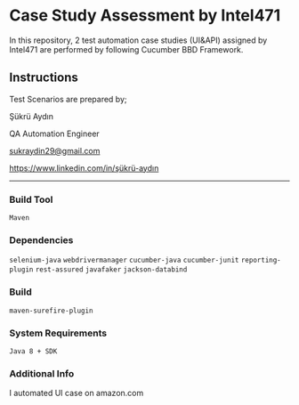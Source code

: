 # Case Study Assessment by Intel471

In this repository, 2 test automation case studies (UI&API) assigned by Intel471 are performed by following Cucumber BBD Framework.  

## Instructions
Test Scenarios are prepared by;

Şükrü Aydın

QA Automation Engineer

sukraydin29@gmail.com

https://www.linkedin.com/in/şükrü-aydın

---

### Build Tool
```Maven```

### Dependencies
```selenium-java```
```webdrivermanager```
```cucumber-java```
```cucumber-junit```
```reporting-plugin```
```rest-assured```
```javafaker```
```jackson-databind```

### Build
```maven-surefire-plugin```

### System Requirements
```Java 8 + SDK```

### Additional Info
I automated UI case on amazon.com
